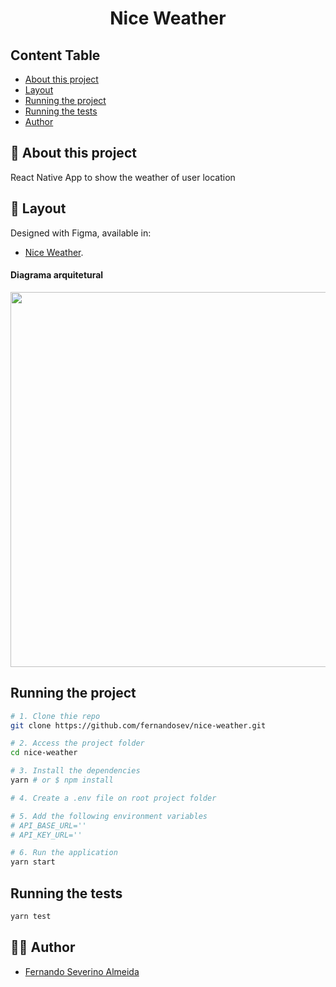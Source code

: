 <h1 align="center">Nice Weather</h1>

## Content Table

- [About this project](#-about-this-project)
- [Layout](#-layout)
- [Running the project](#running-the-project)
- [Running the tests](#running-the-tests)
- [Author](#-author)

## 📄 About this project

React Native App to show the weather of user location

## 🎨 Layout

Designed with Figma, available in:

- [Nice Weather](https://www.figma.com/file/8vfwHH51457eFWXEP3arMW/Nice-Weather?node-id=0%3A1).

#### Diagrama arquitetural
<img src="https://drive.google.com/file/d/1sLQSqneaE_HSCCpDydHqY-2HsHXv3Z7G/view" width="600">

## Running the project

```bash
# 1. Clone thie repo
git clone https://github.com/fernandosev/nice-weather.git

# 2. Access the project folder
cd nice-weather

# 3. Install the dependencies
yarn # or $ npm install

# 4. Create a .env file on root project folder

# 5. Add the following environment variables
# API_BASE_URL=''
# API_KEY_URL=''

# 6. Run the application
yarn start

```

## Running the tests

```bash
yarn test

```

## 👨‍💻 Author

- [Fernando Severino Almeida](https://github.com/fernandosev)
